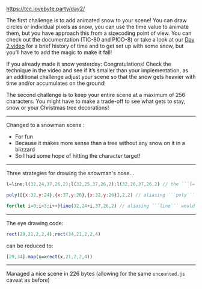 https://tcc.lovebyte.party/day2/

The first challenge is to add animated snow to your scene! You can draw circles or individual pixels as snow, you can use the time value to animate them, but you have approach this from a sizecoding point of view. You can check out the documentation (TIC-80 and PICO-8) or take a look at our [Day 2 video](https://www.youtube.com/watch?v=KE19iH-NzEc) for a brief history of time and to get set up with some snow, but you’ll have to add the magic to make it fall!

If you already made it snow yesterday: Congratulations! Check the technique in the video and see if it’s smaller than your implementation, as an additional challenge adjust your scene so that the snow gets heavier with time and/or accumulates on the ground!

The second challenge is to keep your entire scene at a maximum of 256 characters. You might have to make a trade-off to see what gets to stay, snow or your Christmas tree decorations!

-----

Changed to a snowman scene :

* For fun
* Because it makes more sense than a tree without any snow on it in a blizzard
* So I had some hope of hitting the character target!

-----

Three strategies for drawing the snowman's nose...

```js
l=line;l(32,24,37,26,2);l(32,25,37,26,2);l(32,26,37,26,2) // the ```l=line``` alias would be added to an existing aliasing line so no ```let ``` cost, it's still the costliest option overall though...
```

```js
poly([{x:32,y:24},{x:37,y:26},{x:32,y:26}],2,2) // aliasing ```poly``` would be costlier than not (only called once)...
```

```js
for(let i=0;i<3;i++)line(32,24+i,37,26,2) // aliasing ```line``` would be costlier than not (only called once)...
```

-----

The eye drawing code:

```js
rect(29,21,2,2,4);rect(34,21,2,2,4)
```

can be reduced to:

```js
[29,34].map(x=>rect(x,21,2,2,4))
```

-----

Managed a nice scene in 226 bytes (allowing for the same ```uncounted.js``` caveat as before)
